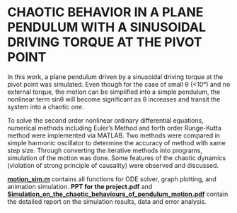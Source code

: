 # CHAOTIC BEHAVIOR IN A PLANE PENDULUM WITH A SINUSOIDAL DRIVING TORQUE AT THE PIVOT POINT

In this work, a plane pendulum driven by a sinusoidal driving torque at the pivot point was simulated. Even though for the case of small θ (<10°) and no external torque, the motion can be simplified into a simple pendulum, the nonlinear term sinθ will become significant as θ increases and transit the system into a chaotic one. 

To solve the second order nonlinear ordinary differential equations, numerical methods including Euler’s Method and forth order Runge-Kutta method were implemented via MATLAB. Two methods were compared in simple harmonic oscillator to determine the accuracy of method with same step size. Through converting the iterative methods into programs, simulation of the motion was done. Some features of the chaotic dynamics (violation of strong principle of causality) were observed and discussed.

[__motion_sim.m__](motion_sim.m) contains all functions for ODE solver, graph plotting, and animation simulation. 
__PPT for the project.pdf__ and [__Simulation_on_the_chaotic_behaviours_of_pendulum_motion.pdf__](Simulation_on_the_chaotic_behaviours_of_pendulum_motion.pdf) contain the detailed report on the simulation results, data and error analysis.
